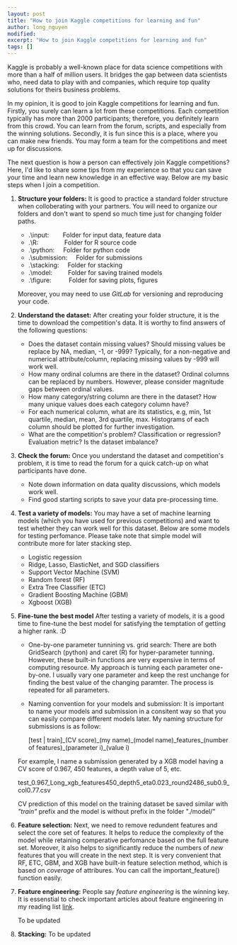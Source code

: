 ```yaml
---
layout: post
title: "How to join Kaggle competitions for learning and fun"
author: long_nguyen
modified:
excerpt: "How to join Kaggle competitions for learning and fun"
tags: []
---
```

Kaggle is probably a well-known place for data science competitions with more than a half of million users. It bridges the gap between data scientists who, need data to play with and companies, which require top quality solutions for theirs business problems.

In my opinion, it is good to join Kaggle competitions for learning and fun. Firstly, you surely can learn a lot from these competitions. Each competition typically has more than 2000 participants; therefore, you definitely learn from this crowd. You can learn from the forum, scripts, and especially from the winning solutions. Secondly, it is fun since this is a place, where you can make new friends. You may form a team for the competitions and meet up for discussions.

The next question is how a person can effectively join Kaggle competitions? Here, I'd like to share some tips from my experience so that you can save your time and learn new knowledge in an effective way. Below are my basic steps when I join a competition.

1. **Structure your folders:** It is good to practice a standard folder structure when colloberating with your partners. You will need to organize our folders and don't want to spend so much time just for changing folder paths.
	-	.\input: &nbsp;&nbsp;&nbsp;&nbsp;&nbsp;&nbsp;	Folder for input data, feature data
	- .\R:&nbsp;&nbsp;&nbsp;&nbsp;&nbsp;&nbsp;&nbsp;&nbsp;&nbsp;&nbsp;&nbsp;&nbsp;&nbsp;&nbsp; Folder for R source code
	- .\python:&nbsp;&nbsp;&nbsp;&nbsp;	Folder for python code
	- .\submission:&nbsp;&nbsp;&nbsp;&nbsp; Folder for submissions
	- .\stacking:&nbsp;&nbsp;&nbsp;&nbsp;	Folder for stacking
	- .\model:&nbsp;&nbsp;&nbsp;&nbsp;&nbsp;&nbsp;&nbsp;&nbsp;	Folder for saving trained models
	- .\figure:&nbsp;&nbsp;&nbsp;&nbsp;&nbsp;&nbsp;&nbsp;&nbsp;&nbsp; 	Folder for saving plots, figures
	
	Moreover, you may need to use *GitLab* for versioning and reproducing your code.
2. **Understand the dataset:** After creating your folder structure, it is the time to download the competition's data. It is worthy to find answers of the following questions:
	- Does the dataset contain missing values? Should missing values be replace by NA, median, -1, or -999? Typically, for a non-negative and numerical attribute/column, replacing missing values by -999 will work well.
	- How many ordinal columns are there in the dataset? Ordinal columns can be replaced by numbers. However, please consider magnitude gaps between ordinal values.
	- How many category/string column are there in the dataset? How many unique values does each category column have?
	- For each numerical column, what are its statistics, e.g, min, 1st quartile, median, mean, 3rd quartile, max. Histograms of each column should be plotted for further investigation.
	- What are the competition's problem? Classification or regression? Evaluation metric? Is the dataset imbalance?
3. **Check the forum:** Once you understand the dataset and competition's problem, it is time to read the forum for a quick catch-up on what participants have done.
	- Note down information on data quality discussions, which models work well.
	- Find good starting scripts to save your data pre-processing time.
4. **Test a variety of models:** You may have a set of machine learning models (which you have used for previous competitions) and want to test whether they can work well for this dataset. Below are some models for testing perfomance. Please take note that simple model will contribute more for later stacking step.
	- Logistic regession
	- Ridge, Lasso, ElasticNet, and SGD classifiers
	- Support Vector Machine (SVM)
	- Random forest (RF)
	- Extra Tree Classifier (ETC)
	- Gradient Boosting Machine (GBM)
	- Xgboost (XGB)
5. **Fine-tune the best model** After testing a variety of models, it is a good time to fine-tune the best model for satisfying the temptation of getting a higher rank. :D

	- One-by-one parameter tunnining vs. grid search: There are both GridSearch (python) and caret (R) for hyper-parameter tunning. However, these built-in functions are very expensive in terms of computing resource. My approach is tunning each parameter one-by-one. I usually vary one parameter and keep the rest unchange for finding the best value of the changing paramter. The process is repeated for all parameters.
	- Naming convention for your models and submission: It is important to name your models and submission in a consitent way so that you can easily compare different models later. My naming structure for submissions is as follow:
	
		[test \| train]_(CV score)\_(my name)\_(model name)\_features\_(number of features)\_(parameter i)\_(value i)
		
	For example, I name a submission generated by a XGB model having a CV score of 0.967, 450 features, a depth value of 5, etc.
	
	test_0.967_Long_xgb_features450_depth5_eta0.023_round2486_sub0.9_col0.77.csv
	
	CV prediction of this model on the training dataset be saved similar with *"train"* prefix and the model is without prefix in the folder "./model/"
6. **Feature selection:** Next, we need to remove redundent features and select the core set of features. It helps to reduce the complexity of the model while retaining comperative perfomance based on the full feature set. Moreover, it also helps to significantly reduce the numbers of *new* features that you will create in the next step.
	It is very convenient that RF, ETC, GBM, and XGB have built-in feature selection method, which is based on *coverage* of attribures. You can call the important_feature() function easily.
7. **Feature engineering:** People say *feature engineering* is the winning key. It is essenstial to check important articles about feature engineering in my reading list [link](../reading_list/). 

	To be updated

8. **Stacking:** To be updated
